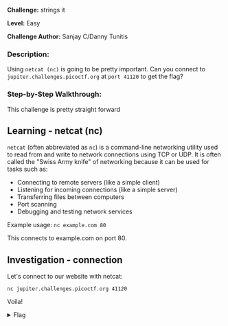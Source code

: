**Challenge:** strings it

**Level:** Easy

**Challenge Author:** Sanjay C/Danny Tunitis

### Description: 
Using `netcat (nc)` is going to be pretty important. Can you connect to `jupiter.challenges.picoctf.org` at `port 41120` to get the flag?

### Step-by-Step Walkthrough:
This challenge is pretty straight forward

## Learning - netcat (nc)
`netcat` (often abbreviated as `nc`) is a command-line networking utility used to read from and write to network connections using TCP or UDP. It is often called the "Swiss Army knife" of networking because it can be used for tasks such as:

* Connecting to remote servers (like a simple client)
* Listening for incoming connections (like a simple server)
* Transferring files between computers
* Port scanning
* Debugging and testing network services

Example usage:
`nc example.com 80`

This connects to example.com on port 80.

## Investigation - connection
Let's connect to our website with netcat:

`nc jupiter.challenges.picoctf.org 41120`

Voila!

<details><summary>Flag</summary>
    <pre>
    picoCTF{nEtCat_Mast3ry_3214be47}
    </pre>
   </details>